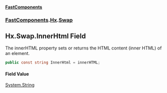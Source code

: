 #### [FastComponents](FastComponents.md 'FastComponents')
### [FastComponents](FastComponents.md 'FastComponents').[Hx](FastComponents.Hx.md 'FastComponents.Hx').[Swap](FastComponents.Hx.Swap.md 'FastComponents.Hx.Swap')

## Hx.Swap.InnerHtml Field

The innerHTML property sets or returns the HTML content (inner HTML) of an element.

```csharp
public const string InnerHtml = innerHTML;
```

#### Field Value
[System.String](https://docs.microsoft.com/en-us/dotnet/api/System.String 'System.String')